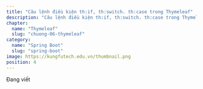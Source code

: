 ```yaml
---
title: "Câu lệnh điều kiện th:if, th:switch. th:case trong Thymeleaf"
description: "Câu lệnh điều kiện th:if, th:switch. th:case trong Thymeleaf"
chapter:
  name: "Thymeleaf"
  slug: "chuong-06-thymeleaf"
category:
  name: "Spring Boot"
  slug: "spring-boot"
image: https://kungfutech.edu.vn/thumbnail.png
position: 4
---
```


Đang viết
